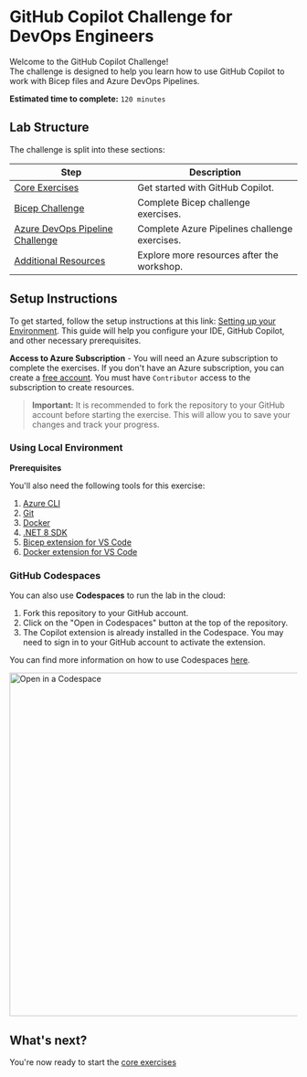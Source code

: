 # GitHub Copilot Challenge for DevOps Engineers

Welcome to the GitHub Copilot Challenge!  
The challenge is designed to help you learn how to use GitHub Copilot to work with Bicep files and Azure DevOps Pipelines.

**Estimated time to complete:** `120 minutes`

## Lab Structure

The challenge is split into these sections:

| Step                                                                                | Description                                   |
| ----------------------------------------------------------------------------------- | --------------------------------------------- |
| [Core Exercises](</.instructions/2. core exercises.md>)                             | Get started with GitHub Copilot.              |
| [Bicep Challenge](</.instructions/3. bicep challenge.md>)                           | Complete Bicep challenge exercises.           |
| [Azure DevOps Pipeline Challenge](</.instructions/4. azure pipelines challenge.md>) | Complete Azure Pipelines challenge exercises. |
| [Additional Resources](</.instructions/4. additional resources.md>)                 | Explore more resources after the workshop.    |

## Setup Instructions

To get started, follow the setup instructions at this link: [Setting up your Environment](https://github-insight-anz-lab.github.io/github-copilot-labs-list/getting-started/#-setting-up-your-environment). This guide will help you configure your IDE, GitHub Copilot, and other necessary prerequisites.

**Access to Azure Subscription** - You will need an Azure subscription to complete the exercises. If you don't have an Azure subscription, you can create a [free account](https://azure.microsoft.com/en-us/free/). You must have `Contributor` access to the subscription to create resources.

> **Important:** It is recommended to fork the repository to your GitHub account before starting the exercise. This will allow you to save your changes and track your progress.

### Using Local Environment

**Prerequisites**

You'll also need the following tools for this exercise:

1. [Azure CLI](https://docs.microsoft.com/en-us/cli/azure/install-azure-cli)
1. [Git](https://git-scm.com/downloads)
1. [Docker](https://docs.docker.com/get-docker/)
1. [.NET 8 SDK](https://dotnet.microsoft.com/download)
1. [Bicep extension for VS Code](https://marketplace.visualstudio.com/items?itemName=ms-azuretools.vscode-bicep)
1. [Docker extension for VS Code](https://marketplace.visualstudio.com/items?itemName=ms-azuretools.vscode-docker)

### GitHub Codespaces

You can also use **Codespaces** to run the lab in the cloud:

1. Fork this repository to your GitHub account.
2. Click on the "Open in Codespaces" button at the top of the repository.
3. The Copilot extension is already installed in the Codespace. You may need to sign in to your GitHub account to activate the extension.

You can find more information on how to use Codespaces [here](https://docs.github.com/en/codespaces/getting-started/quickstart).

<img width="601" alt="Open in a Codespace" src="../assets/Open in a Codespace.png">

## What's next?

You're now ready to start the [core exercises](<./2. core exercises.md>)
